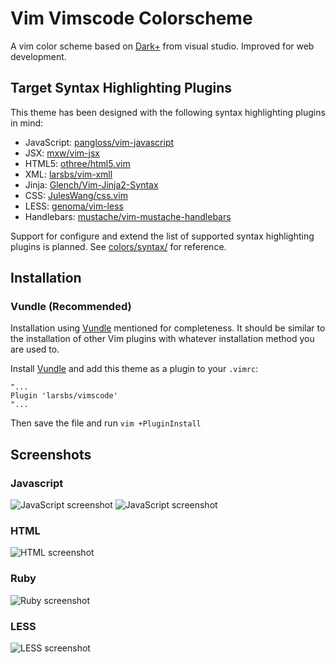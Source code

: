 # Vim Vimscode Colorscheme

A vim color scheme based on [Dark+](https://github.com/Microsoft/vscode/blob/2f76c44632b0d47ba97f66fbc158c763628e30b3/extensions/theme-defaults/themes/dark_plus.json) from visual studio. Improved for web development.


## Target Syntax Highlighting Plugins

This theme has been designed with the following syntax highlighting plugins in mind:

 * JavaScript: [pangloss/vim-javascript](http://equinusocio.github.io/material-theme)
 * JSX: [mxw/vim-jsx](https://github.com/mxw/vim-jsx)
 * HTML5: [othree/html5.vim](https://github.com/othree/html5.vim)
 * XML: [larsbs/vim-xmll](https://github.com/larsbs/vim-xmll)
 * Jinja: [Glench/Vim-Jinja2-Syntax](https://github.com/Glench/Vim-Jinja2-Syntax)
 * CSS: [JulesWang/css.vim](https://github.com/JulesWang/css.vim)
 * LESS: [genoma/vim-less](https://github.com/genoma/vim-less)
 * Handlebars: [mustache/vim-mustache-handlebars](https://github.com/mustache/vim-mustache-handlebars)

Support for configure and extend the list of supported syntax highlighting plugins is planned. See [colors/syntax/](colors/syntax/) for reference.


## Installation

### Vundle (Recommended)

Installation using [Vundle](https://github.com/VundleVim/Vundle.vim) mentioned for completeness. It should be similar to the installation of other Vim plugins with whatever installation method you are used to.

Install [Vundle](https://github.com/VundleVim/Vundle.vim) and add this theme as a plugin to your `.vimrc`:

```vim
"...
Plugin 'larsbs/vimscode'
"...
```

Then save the file and run `vim +PluginInstall`


## Screenshots

### Javascript

![JavaScript screenshot](screenshots/jsx.png)
![JavaScript screenshot](screenshots/js.png)

### HTML

![HTML screenshot](screenshots/html.png)

### Ruby

![Ruby screenshot](screenshots/ruby.png)

### LESS

![LESS screenshot](screenshots/less.png)
